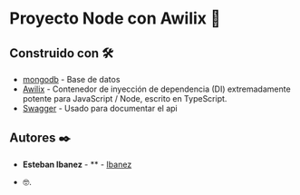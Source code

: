 # Proyecto Node con Awilix 🚀

## Construido con 🛠️

* [mongodb](https://www.mongodb.com/es/cloud/atlas) - Base de datos
* [Awilix](https://www.npmjs.com/package/awilix) - Contenedor de inyección de dependencia (DI) extremadamente potente para JavaScript / Node, escrito en TypeScript.
* [Swagger](https://swagger.io) - Usado para documentar el api

## Autores ✒️

* **Esteban Ibanez** - ** - [Ibanez](https://github.com/estebanibannez)

* 🤓.
